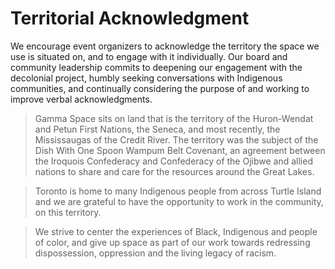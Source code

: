 # Territorial Acknowledgment

We encourage event organizers to acknowledge the territory the space we use is situated on, and to engage with it individually. Our board and community leadership commits to deepening our engagement with the decolonial project, humbly seeking conversations with Indigenous communities, and continually considering the purpose of and working to improve verbal acknowledgments.

> Gamma Space sits on land that is the territory of the Huron-Wendat and Petun First Nations, the Seneca, and most recently, the Mississaugas of the Credit River. The territory was the subject of the Dish With One Spoon Wampum Belt Covenant, an agreement between the Iroquois Confederacy and Confederacy of the Ojibwe and allied nations to share and care for the resources around the Great Lakes.

> Toronto is home to many Indigenous people from across Turtle Island and we are grateful to have the opportunity to work in the community, on this territory.

> We strive to center the experiences of Black, Indigenous and people of color, and give up space as part of our work towards redressing dispossession, oppression and the living legacy of racism.